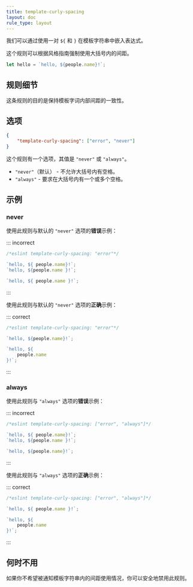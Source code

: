 ```yaml
---
title: template-curly-spacing
layout: doc
rule_type: layout
---
```


我们可以通过使用一对 `${` 和 `}` 在模板字符串中嵌入表达式。

这个规则可以根据风格指南强制使用大括号内的间距。

```js
let hello = `hello, ${people.name}!`;
```

## 规则细节

这条规则的目的是保持模板字词内部间距的一致性。

## 选项

```json
{
    "template-curly-spacing": ["error", "never"]
}
```

这个规则有一个选项，其值是 `"never"` 或 `"always"`。

* `"never"`（默认） - 不允许大括号内有空格。
* `"always"` - 要求在大括号内有一个或多个空格。

## 示例

### never

使用此规则与默认的 `"never"` 选项的**错误**示例：

::: incorrect

```js
/*eslint template-curly-spacing: "error"*/

`hello, ${ people.name}!`;
`hello, ${people.name }!`;

`hello, ${ people.name }!`;
```

:::

使用此规则与默认的 `"never"` 选项的**正确**示例：

::: correct

```js
/*eslint template-curly-spacing: "error"*/

`hello, ${people.name}!`;

`hello, ${
    people.name
}!`;
```

:::

### always

使用此规则与 `"always"` 选项的**错误**示例：

::: incorrect

```js
/*eslint template-curly-spacing: ["error", "always"]*/

`hello, ${ people.name}!`;
`hello, ${people.name }!`;

`hello, ${people.name}!`;
```

:::

使用此规则与 `"always"` 选项的**正确**示例：

::: correct

```js
/*eslint template-curly-spacing: ["error", "always"]*/

`hello, ${ people.name }!`;

`hello, ${
    people.name
}!`;
```

:::

## 何时不用

如果你不希望被通知模板字符串内的间距使用情况，你可以安全地禁用此规则。
